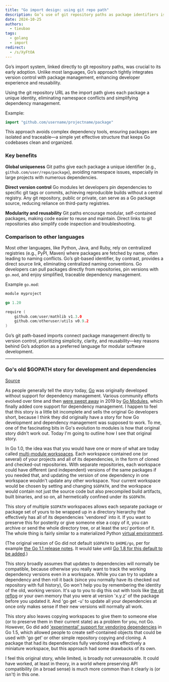 ```yaml
---
title: "Go import design: using git repo path"
description: Go’s use of git repository paths as package identifiers is a unique and powerful feature. Unlike most languages that rely on centralized package repositories, Go links directly to git paths.
date: 2024-10-25
authors:
  - tieubao
tags:
  - golang
  - import
redirect:
  - /s/XyFtOA
---
```


Go’s import system, linked directly to git repository paths, was crucial to its early adoption. Unlike most languages, Go’s approach tightly integrates version control with package management, enhancing developer experience and reusability.

Using the git repository URL as the import path gives each package a unique identity, eliminating namespace conflicts and simplifying dependency management.

Example:

```go
import "github.com/username/projectname/package"
```

This approach avoids complex dependency tools, ensuring packages are isolated and traceable—a simple yet effective structure that keeps Go codebases clean and organized.

### Key benefits

**Global uniqueness**
Git paths give each package a unique identifier (e.g., `github.com/user/repo/package`), avoiding namespace issues, especially in large projects with numerous dependencies.

**Direct version control**
Go modules let developers pin dependencies to specific git tags or commits, achieving reproducible builds without a central registry. Any git repository, public or private, can serve as a Go package source, reducing reliance on third-party registries.

**Modularity and reusability**
Git paths encourage modular, self-contained packages, making code easier to reuse and maintain. Direct links to git repositories also simplify code inspection and troubleshooting.

### Comparison to other languages

Most other languages, like Python, Java, and Ruby, rely on centralized registries (e.g., PyPI, Maven) where packages are fetched by name, often leading to naming conflicts. Go’s git-based identifier, by contrast, provides a direct source link, eliminating centralized naming conventions. Go developers can pull packages directly from repositories, pin versions with `go.mod`, and enjoy simplified, traceable dependency management.

Example `go.mod`:

```go
module myproject

go 1.20

require (
    github.com/user/mathlib v1.3.0
    github.com/otheruser/utils v0.9.2
)
```

Go’s git path-based imports connect package management directly to version control, prioritizing simplicity, clarity, and reusability—key reasons behind Go’s adoption as a preferred language for modular software development.

---

### Go's old $GOPATH story for development and dependencies

[Source](https://utcc.utoronto.ca/~cks/space/blog/programming/GoTheGopathDevelopmentStory)

As people generally tell the story today, [Go](https://golang.org/) was originally developed without support for dependency management. Various community efforts evolved over time and then [were swept away](https://utcc.utoronto.ca/~cks/space/blog/programming/GoIsGooglesLanguage) in 2019 by [Go Modules](https://go.dev/blog/using-go-modules), which finally added core support for dependency management. I happen to feel that this story is a little bit incomplete and sells the original Go developers short, because I think they did originally have a story for how Go development and dependency management was supposed to work. To me, one of the fascinating bits in Go's evolution to modules is how that original story didn't work out. Today I'm going to outline how I see that original story.

In Go 1.0, the idea was that you would have one or more of what are today called [multi-module workspaces](https://go.dev/doc/tutorial/workspaces). Each workspace contained one (or several) of your projects and all of its dependencies, in the form of cloned and checked-out repositories. With separate repositories, each workspace could have different (and independent) versions of the same packages if you needed that, and updating the version of one dependency in one workspace wouldn't update any other workspace. Your current workspace would be chosen by setting and changing `$GOPATH`, and the workspace would contain not just the source code but also precompiled build artifacts, built binaries, and so on, all hermetically confined under its `$GOPATH`.

This story of multiple `$GOPATH` workspaces allows each separate package or package set of yours to be wrapped up in a directory hierarchy that effectively has all of its dependencies 'vendored' into it. If you want to preserve this for posterity or give someone else a copy of it, you can archive or send the whole directory tree, or at least the src/ portion of it. The whole thing is fairly similar to a materialized Python [virtual environment](https://docs.python.org/3/library/venv.html).

(The original version of Go did not default `$GOPATH` to `$HOME/go`, per for example [the Go 1.1 release notes](https://go.dev/doc/go1.1#gocmd). It would take until [Go 1.8 for this default to be added](https://go.dev/doc/go1.8#gopath).)

This story broadly assumes that updates to dependencies will normally be compatible, because otherwise you really want to track the working dependency versions even in a workspace. While you can try to update a dependency and then roll it back (since you normally have its checked out repository with full history), Go won't help you by remembering the identity of the old, working version. It's up to you to dig this out with tools like [the git reflog](https://git-scm.com/docs/git-reflog) or your own memory that you were at version 'x.y.z' of the package before you updated it. And 'go get -u' to update all your dependencies at once only makes sense if their new versions will normally all work.

This story also leaves copying workspaces to give them to someone else (or to preserve them in their current state) as a problem for you, not Go. However, Go did add ['experimental' support for vendoring dependencies](https://go.dev/doc/go1.5) in Go 1.5, which allowed people to create self-contained objects that could be used with 'go get' or other simple repository copying and cloning. A package that had its dependencies fully vendored was effectively a miniature workspace, but this approach had some drawbacks of its own.

I feel this original story, while limited, is broadly not unreasonable. It could have worked, at least in theory, in a world where preserving API compatibility (in a broad sense) is much more common than it clearly is (or isn't) in this one.
